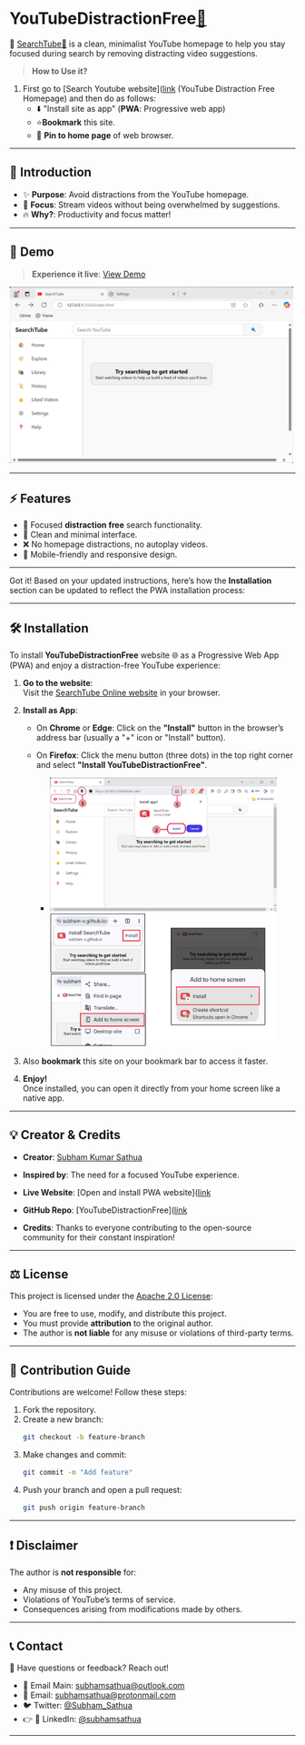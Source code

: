 

# **YouTubeDistractionFree**[🔗](https://github.com/Subham-x/FocusYT)
🎯 [SearchTube🔗](https://subham-x.github.io/FocusYT/) is a clean, minimalist YouTube homepage to help you stay focused during search by removing distracting video suggestions.

> **How to Use it?**
1. First go to [Search Youtube website]([link](https://subham-x.github.io/FocusYT/) (YouTube Distraction Free Homepage) and then do as follows: 
   - ⬇️ "Install site as app" (**PWA**: Progressive web app)
   - ⭐**Bookmark** this site.
   - 📌 **Pin to home page** of web browser.

---

## 🚀 **Introduction**  
- ✨ **Purpose**: Avoid distractions from the YouTube homepage.  
- 🎯 **Focus**: Stream videos without being overwhelmed by suggestions.  
- 🔥 **Why?**: Productivity and focus matter!

---

## 🌟 **Demo**  
> **Experience it live**: [View Demo](https://subham-x.github.io/FocusYT/)

<img src="img/Demo%20Screenshot.png" width="500" />

---

## ⚡ **Features**  
- 🔎 Focused **distraction free** search functionality.  
- 📜 Clean and minimal interface.  
- ❌ No homepage distractions, no autoplay videos.  
- 📱 Mobile-friendly and responsive design.  

---

Got it! Based on your updated instructions, here’s how the **Installation** section can be updated to reflect the PWA installation process:

---

## 🛠️ **Installation**  

To install **YouTubeDistractionFree** website 🌐 as a Progressive Web App (PWA) and enjoy a distraction-free YouTube experience:

1. **Go to the website**:  
   Visit the [SearchTube Online website](https://subham-x.github.io/FocusYT/) in your browser.

2. **Install as App**:  
   - On **Chrome** or **Edge**: Click on the **"Install"** button in the browser’s address bar (usually a "+" icon or "Install" button).  
   - On **Firefox**: Click the menu button (three dots) in the top right corner and select **"Install YouTubeDistractionFree"**.

        - <img src="img/pwaScreenshot.png" width="400" /> <img src="img/pwaAndroidScreenshot.png" width="400" />

3. Also **bookmark** this site on your bookmark bar to access it faster.
3. **Enjoy!**  
   Once installed, you can open it directly from your home screen like a native app.

---

## 💡 **Creator & Credits** 
- **Creator**: [Subham Kumar Sathua](https://github.com/Subham-x)
- **Inspired by**: The need for a focused YouTube experience.
- **Live Website**: [Open and install PWA website]([link](https://subham-x.github.io/FocusYT/)
- **GitHub Repo**: [YouTubeDistractionFree]([link](https://github.com/Subham-x/FocusYT)

- **Credits**: Thanks to everyone contributing to the open-source community for their constant inspiration!

---

## ⚖️ **License**  
This project is licensed under the [Apache 2.0 License](./LICENSE):  
- You are free to use, modify, and distribute this project.  
- You must provide **attribution** to the original author.  
- The author is **not liable** for any misuse or violations of third-party terms.  

---

## 🤝 **Contribution Guide**  
Contributions are welcome! Follow these steps:  
1. Fork the repository.  
2. Create a new branch:  
   ```bash
   git checkout -b feature-branch
   ```  
3. Make changes and commit:  
   ```bash
   git commit -m "Add feature"
   ```  
4. Push your branch and open a pull request:  
   ```bash
   git push origin feature-branch
   ```  

---

## ❗ **Disclaimer**  
The author is **not responsible** for:  
- Any misuse of this project.  
- Violations of YouTube’s terms of service.  
- Consequences arising from modifications made by others.  

---

## 📞 **Contact**  
💌 Have questions or feedback? Reach out!
- 📧 Email Main: [subhamsathua@outlook.com](mailto:subhamsathua@outlook.com)  
- 📧 Email: [subhamsathua@protonmail.com](mailto:subhamsathua@protonmail.com)
- 🐦 Twitter: [@Subham_Sathua](https://x.com/Subham_Sathua)
- 👉 🔗 LinkedIn: [@subhamsathua](https://www.linkedin.com/in/subhamsathua/)

---
